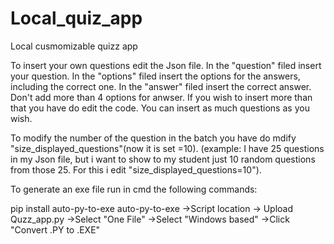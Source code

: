 # Local_quiz_app
Local cusmomizable quizz app

To insert your own questions edit the Json file. 
  In the "question" filed insert your question.
  In the "options" filed insert the options for the answers, including the correct one.
  In the "answer" filed insert the correct answer.
Don't add more than 4 options for anwser. If you wish to insert more than that you have do edit the code.
You can insert as much questions as you wish.

To modify the number of the question in the batch you have do mdify "size_displayed_questions"(now it is set =10). 
(example: I have 25 questions in my Json file, but i want to show to my student just 10 random questions from those 25. 
For this i edit "size_displayed_questions=10").

To generate an exe file run in cmd the following commands:

pip install auto-py-to-exe
auto-py-to-exe
->Script location -> Upload Quzz_app.py
->Select "One File"
->Select "Windows based"
->Click "Convert .PY to .EXE"
